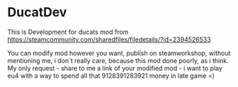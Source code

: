 # DucatDev

This is Development for ducats mod from https://steamcommunity.com/sharedfiles/filedetails/?id=2394526533

You can modify mod however you want, publish on steamworkshop, without mentioning me, i don`t really care, because this mod done poorly, as i think. My only request - share to me a link of your modified mod - i want to play eu4 with a way to spend all that 9128391283921 money in late game =)
